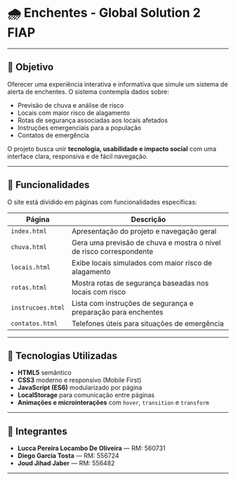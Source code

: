 # 🌧️ Enchentes - Global Solution 2 FIAP

---

## 🧠 Objetivo

Oferecer uma experiência interativa e informativa que simule um sistema de alerta de enchentes. O sistema contempla dados sobre:
- Previsão de chuva e análise de risco
- Locais com maior risco de alagamento
- Rotas de segurança associadas aos locais afetados
- Instruções emergenciais para a população
- Contatos de emergência

O projeto busca unir **tecnologia, usabilidade e impacto social** com uma interface clara, responsiva e de fácil navegação.

---

## 🧪 Funcionalidades

O site está dividido em páginas com funcionalidades específicas:

| Página                     | Descrição                                                                 |
|---------------------------|---------------------------------------------------------------------------|
| `index.html`              | Apresentação do projeto e navegação geral                                 |
| `chuva.html`              | Gera uma previsão de chuva e mostra o nível de risco correspondente       |
| `locais.html`             | Exibe locais simulados com maior risco de alagamento                      |
| `rotas.html`              | Mostra rotas de segurança baseadas nos locais com risco                   |
| `instrucoes.html`         | Lista com instruções de segurança e preparação para enchentes             |
| `contatos.html`           | Telefones úteis para situações de emergência                              |

---

## 🧰 Tecnologias Utilizadas

- **HTML5** semântico
- **CSS3** moderno e responsivo (Mobile First)
- **JavaScript (ES6)** modularizado por página
- **LocalStorage** para comunicação entre páginas
- **Animações e microinterações** com `hover`, `transition` e `transform`

---

## 👥 Integrantes

- **Lucca Pereira Locambo De Oliveira** — RM: 560731  
- **Diego Garcia Tosta** — RM: 556724  
- **Joud Jihad Jaber** — RM: 556482  

---
